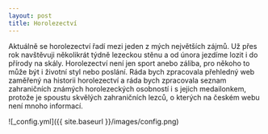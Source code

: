 ```yaml
---
layout: post
title: Horolezectví
---
```


Aktuálně se horolezectví řadí mezi jeden z  mých největších zájmů. Už přes rok navštěvuji několikrát týdně lezeckou stěnu a od února jezdíme lozit i do přírody na skály. Horolezectví není jen sport anebo záliba, pro někoho to může být i životní styl nebo poslání. Ráda bych zpracovala přehledný web zaměřený na historii horolezectví a ráda bych zpracovala seznam zahraničních známých horolezeckých osobností i s jejich medailonkem, protože je spoustu skvělých zahraničních lezců, o kterých na českém webu není mnoho informací.

![_config.yml]({{ site.baseurl }}/images/config.png)

